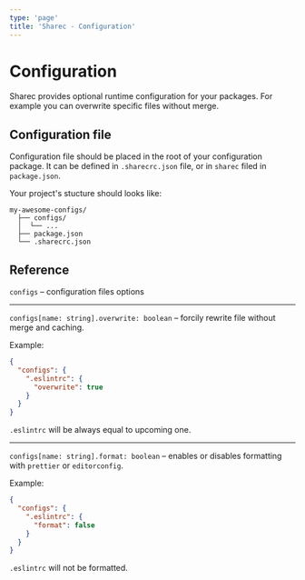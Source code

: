 ```yaml
---
type: 'page'
title: 'Sharec - Configuration'
---
```


# Configuration

Sharec provides optional runtime configuration for your packages. For example
you can overwrite specific files without merge.

## Configuration file

Configuration file should be placed in the root of your configuration package.
It can be defined in `.sharecrc.json` file, or in `sharec` filed in `package.json`.

Your project's stucture should looks like:

```text
my-awesome-configs/
  ├── configs/
  │  └── ...
  ├── package.json
  └── .sharecrc.json
```

## Reference

`configs` – configuration files options

---

`configs[name: string].overwrite: boolean` – forcily rewrite file without
merge and caching.

Example:

```json
{
  "configs": {
    ".eslintrc": {
      "overwrite": true
    }
  }
}
```

`.eslintrc` will be always equal to upcoming one.

---

`configs[name: string].format: boolean` – enables or disables formatting with
`prettier` or `editorconfig`.

Example:

```json
{
  "configs": {
    ".eslintrc": {
      "format": false
    }
  }
}
```

`.eslintrc` will not be formatted.
